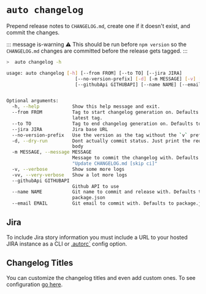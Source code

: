 # `auto changelog`

Prepend release notes to `CHANGELOG.md`, create one if it doesn't exist, and commit the changes.

::: message is-warning
:warning: This should be run before `npm version` so the `CHANGELOG.md` changes are committed before the release gets tagged.
:::

```bash
>  auto changelog -h

usage: auto changelog [-h] [--from FROM] [--to TO] [--jira JIRA]
                         [--no-version-prefix] [-d] [-m MESSAGE] [-v] [-vv]
                         [--githubApi GITHUBAPI] [--name NAME] [--email EMAIL]


Optional arguments:
  -h, --help            Show this help message and exit.
  --from FROM           Tag to start changelog generation on. Defaults to
                        latest tag.
  --to TO               Tag to end changelog generation on. Defaults to HEAD.
  --jira JIRA           Jira base URL
  --no-version-prefix   Use the version as the tag without the `v` prefix
  -d, --dry-run         Dont actually commit status. Just print the request
                        body
  -m MESSAGE, --message MESSAGE
                        Message to commit the changelog with. Defaults to
                        "Update CHANGELOG.md [skip ci]"
  -v, --verbose         Show some more logs
  -vv, --very-verbose   Show a lot more logs
  --githubApi GITHUBAPI
                        Github API to use
  --name NAME           Git name to commit and release with. Defaults to
                        package.json
  --email EMAIL         Git email to commit with. Defaults to package.json
```

## Jira

To include Jira story information you must include a URL to your hosted JIRA instance as a CLI or [.autorc`](./autorc.md) config option.

## Changelog Titles

You can customize the changelog titles and even add custom ones. To see configuration [go here](./autorc.md#changelog-titles).
